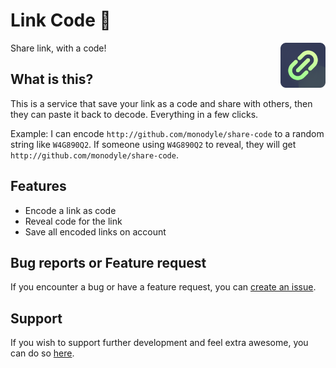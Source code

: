 # Link Code 🔗

<img src="/public/images/logo.svg" width="72" align="right" />

Share link, with a code!

## What is this?

This is a service that save your link as a code and share with others, then
they can paste it back to decode. Everything in a few clicks.

Example: I can encode `http://github.com/monodyle/share-code` to a random
string like `W4G890Q2`. If someone using `W4G890Q2` to reveal, they will get
`http://github.com/monodyle/share-code`.

## Features

- Encode a link as code
- Reveal code for the link
- Save all encoded links on account

## Bug reports or Feature request

If you encounter a bug or have a feature request, you can [create an issue].

[create an issue]: https://github.com/monodyle/share-code/issues/new

## Support

If you wish to support further development and feel extra awesome, you can do so [here][kofi].

[kofi]: https://ko-fi.com/monodyle
